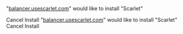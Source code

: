 "[balancer.usescarlet.com](http://balancer.usescarlet.com)" would like to install "Scarlet"

Cancel
Install "[balancer.usescarlet.com](http://balancer.usescarlet.com)" would like to install "Scarlet"
Cancel Install